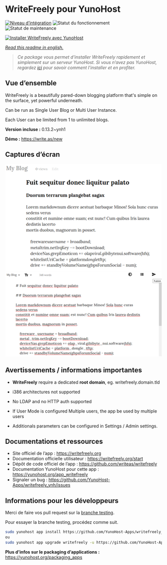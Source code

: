 <!--
N.B.: This README was automatically generated by https://github.com/YunoHost/apps/tree/master/tools/README-generator
It shall NOT be edited by hand.
-->

# WriteFreely pour YunoHost

[![Niveau d’intégration](https://dash.yunohost.org/integration/writefreely.svg)](https://dash.yunohost.org/appci/app/writefreely) ![Statut du fonctionnement](https://ci-apps.yunohost.org/ci/badges/writefreely.status.svg) ![Statut de maintenance](https://ci-apps.yunohost.org/ci/badges/writefreely.maintain.svg)

[![Installer WriteFreely avec YunoHost](https://install-app.yunohost.org/install-with-yunohost.svg)](https://install-app.yunohost.org/?app=writefreely)

*[Read this readme in english.](./README.md)*

> *Ce package vous permet d’installer WriteFreely rapidement et simplement sur un serveur YunoHost.
Si vous n’avez pas YunoHost, regardez [ici](https://yunohost.org/#/install) pour savoir comment l’installer et en profiter.*

## Vue d’ensemble

WriteFreely is a beautifully pared-down blogging platform that's simple on the surface, yet powerful underneath.

Can be run as Single User Blog or Multi User Instance.

Each User can be limited from 1 to unlimited blogs.

**Version incluse :** 0.13.2~ynh1

**Démo :** https://write.as/new

## Captures d’écran

![Capture d’écran de WriteFreely](./doc/screenshots/screenshots2.png)
![Capture d’écran de WriteFreely](./doc/screenshots/screenshots1.png)

## Avertissements / informations importantes

* **WriteFreely** require a dedicated **root domain**, eg. writefreely.domain.tld
* i386 architectures not supported
* No LDAP and no HTTP auth supported

* If User Mode is configured Multiple users, the app be used by multiple users
* Additionals parameters can be configured in Settings / Admin settings.

## Documentations et ressources

* Site officiel de l’app : <https://writefreely.org>
* Documentation officielle utilisateur : <https://writefreely.org/start>
* Dépôt de code officiel de l’app : <https://github.com/writeas/writefreely>
* Documentation YunoHost pour cette app : <https://yunohost.org/app_writefreely>
* Signaler un bug : <https://github.com/YunoHost-Apps/writefreely_ynh/issues>

## Informations pour les développeurs

Merci de faire vos pull request sur la [branche testing](https://github.com/YunoHost-Apps/writefreely_ynh/tree/testing).

Pour essayer la branche testing, procédez comme suit.

``` bash
sudo yunohost app install https://github.com/YunoHost-Apps/writefreely_ynh/tree/testing --debug
ou
sudo yunohost app upgrade writefreely -u https://github.com/YunoHost-Apps/writefreely_ynh/tree/testing --debug
```

**Plus d’infos sur le packaging d’applications :** <https://yunohost.org/packaging_apps>